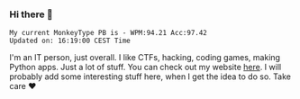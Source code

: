 ### Hi there 👋
<!-- PB START -->
```
My current MonkeyType PB is - WPM:94.21 Acc:97.42
Updated on: 16:19:00 CEST Time
```
<!-- PB END -->
I'm an IT person, just overall. I like CTFs, hacking, coding games, making Python apps. Just a lot of stuff.
You can check out my website [here](https://skill3472.github.io/).
I will probably add some interesting stuff here, when I get the idea to do so. Take care ❤️
